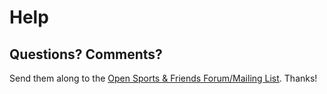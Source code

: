 # Help

## Questions? Comments?

Send them along to the
[Open Sports & Friends Forum/Mailing List](http://groups.google.com/group/opensport).
Thanks!
